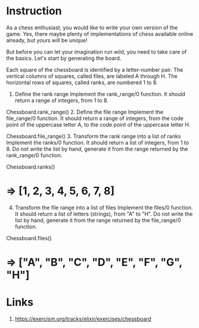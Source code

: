 # Instruction
As a chess enthusiast, you would like to write your own version of the game. Yes, there maybe plenty of implementations of chess available online already, but yours will be unique!

But before you can let your imagination run wild, you need to take care of the basics. Let's start by generating the board.

Each square of the chessboard is identified by a letter-number pair. The vertical columns of squares, called files, are labeled A through H. The horizontal rows of squares, called ranks, are numbered 1 to 8.

1. Define the rank range
Implement the rank_range/0 function. It should return a range of integers, from 1 to 8.

Chessboard.rank_range()
2. Define the file range
Implement the file_range/0 function. It should return a range of integers, from the code point of the uppercase letter A, to the code point of the uppercase letter H.

Chessboard.file_range()
3. Transform the rank range into a list of ranks
Implement the ranks/0 function. It should return a list of integers, from 1 to 8. Do not write the list by hand, generate it from the range returned by the rank_range/0 function.

Chessboard.ranks()
# => [1, 2, 3, 4, 5, 6, 7, 8]
4. Transform the file range into a list of files
Implement the files/0 function. It should return a list of letters (strings), from "A" to "H". Do not write the list by hand, generate it from the range returned by the file_range/0 function.

Chessboard.files()
# => ["A", "B", "C", "D", "E", "F", "G", "H"]

# Links
1. https://exercism.org/tracks/elixir/exercises/chessboard